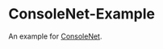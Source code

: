 ConsoleNet-Example
==================
An example for [ConsoleNet](https://github.com/jacob-ebey/ConsoleNet/tree/master).
